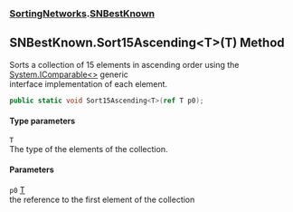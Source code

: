 ### [SortingNetworks](./SortingNetworks.md 'SortingNetworks').[SNBestKnown](./SortingNetworks-SNBestKnown.md 'SortingNetworks.SNBestKnown')
## SNBestKnown.Sort15Ascending&lt;T&gt;(T) Method
Sorts a collection of 15 elements in ascending order using the [System.IComparable&lt;&gt;](https://docs.microsoft.com/en-us/dotnet/api/System.IComparable-1 'System.IComparable`1') generic  
interface implementation of each element.  
```csharp
public static void Sort15Ascending<T>(ref T p0);
```
#### Type parameters
<a name='SortingNetworks-SNBestKnown-Sort15Ascending-T-(T)-T'></a>
`T`  
The type of the elements of the collection.  
  
#### Parameters
<a name='SortingNetworks-SNBestKnown-Sort15Ascending-T-(T)-p0'></a>
`p0` [T](#SortingNetworks-SNBestKnown-Sort15Ascending-T-(T)-T 'SortingNetworks.SNBestKnown.Sort15Ascending&lt;T&gt;(T).T')  
the reference to the first element of the collection  
  

